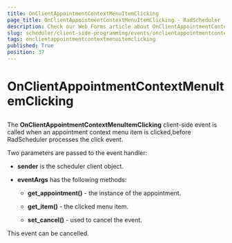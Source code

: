 ```yaml
---
title: OnClientAppointmentContextMenuItemClicking
page_title: OnClientAppointmentContextMenuItemClicking - RadScheduler
description: Check our Web Forms article about OnClientAppointmentContextMenuItemClicking.
slug: scheduler/client-side-programming/events/onclientappointmentcontextmenuitemclicking
tags: onclientappointmentcontextmenuitemclicking
published: True
position: 37
---
```


# OnClientAppointmentContextMenuItemClicking



## 

The **OnClientAppointmentContextMenuItemClicking** client-side event is called when an appointment context menu item is clicked,before RadScheduler processes the click event.

Two parameters are passed to the event handler:

* **sender** is the scheduler client object.

* **eventArgs** has the following methods:

	* **get_appointment()** - the instance of the appointment.

	* **get_item()** - the clicked menu item.

	* **set_cancel()** - used to cancel the event.

This event can be cancelled.

